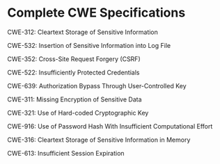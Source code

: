 

# Complete CWE Specifications

CWE-312: Cleartext Storage of Sensitive Information

CWE-532: Insertion of Sensitive Information into Log File

CWE-352: Cross-Site Request Forgery (CSRF)

CWE-522: Insufficiently Protected Credentials

CWE-639: Authorization Bypass Through User-Controlled Key

CWE-311: Missing Encryption of Sensitive Data

CWE-321: Use of Hard-coded Cryptographic Key

CWE-916: Use of Password Hash With Insufficient Computational Effort

CWE-316: Cleartext Storage of Sensitive Information in Memory

CWE-613: Insufficient Session Expiration